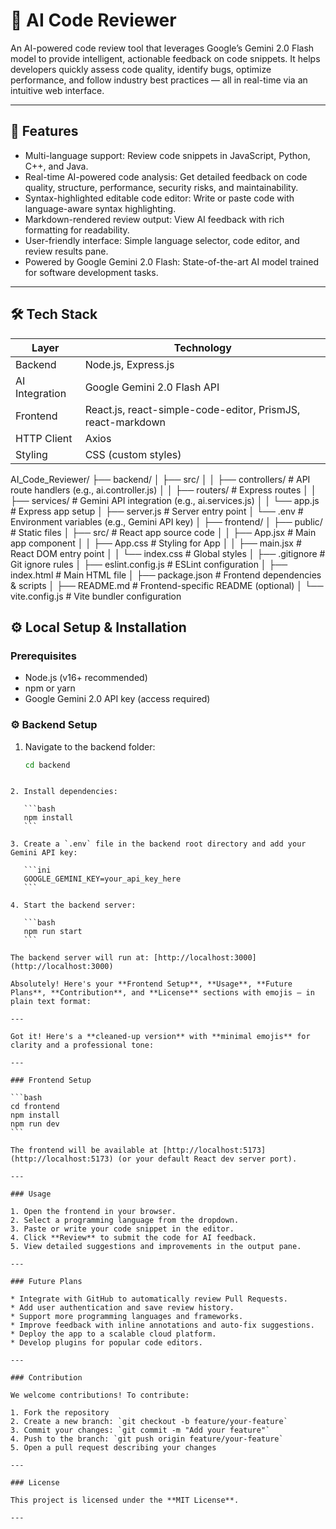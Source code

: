 # 🤖 AI Code Reviewer

An AI-powered code review tool that leverages Google’s Gemini 2.0 Flash model to provide intelligent, actionable feedback on code snippets. It helps developers quickly assess code quality, identify bugs, optimize performance, and follow industry best practices — all in real-time via an intuitive web interface.

---

## 🚀 Features

- Multi-language support: Review code snippets in JavaScript, Python, C++, and Java.  
- Real-time AI-powered code analysis: Get detailed feedback on code quality, structure, performance, security risks, and maintainability.  
- Syntax-highlighted editable code editor: Write or paste code with language-aware syntax highlighting.  
- Markdown-rendered review output: View AI feedback with rich formatting for readability.  
- User-friendly interface: Simple language selector, code editor, and review results pane.  
- Powered by Google Gemini 2.0 Flash: State-of-the-art AI model trained for software development tasks.  

---

## 🛠️ Tech Stack

| Layer           | Technology                                         |
|-----------------|--------------------------------------------------|
| Backend         | Node.js, Express.js                               |
| AI Integration  | Google Gemini 2.0 Flash API                       |
| Frontend        | React.js, react-simple-code-editor, PrismJS, react-markdown |
| HTTP Client     | Axios                                            |
| Styling         | CSS (custom styles)                               |

AI_Code_Reviewer/
├── backend/
│   ├── src/
│   │   ├── controllers/        # API route handlers (e.g., ai.controller.js)
│   │   ├── routers/            # Express routes
│   │   ├── services/           # Gemini API integration (e.g., ai.services.js)
│   │   └── app.js              # Express app setup
│   ├── server.js               # Server entry point
│   └── .env                    # Environment variables (e.g., Gemini API key)
│
├── frontend/
│   ├── public/                 # Static files
│   ├── src/                    # React app source code
│   │   ├── App.jsx             # Main app component
│   │   ├── App.css             # Styling for App
│   │   ├── main.jsx            # React DOM entry point
│   │   └── index.css           # Global styles
│   ├── .gitignore              # Git ignore rules
│   ├── eslint.config.js        # ESLint configuration
│   ├── index.html              # Main HTML file
│   ├── package.json            # Frontend dependencies & scripts
│   ├── README.md               # Frontend-specific README (optional)
│   └── vite.config.js          # Vite bundler configuration

## ⚙️ Local Setup & Installation

### Prerequisites

- Node.js (v16+ recommended)  
- npm or yarn  
- Google Gemini 2.0 API key (access required)  



### ⚙️ Backend Setup

1. Navigate to the backend folder:

   ```bash
   cd backend
````

2. Install dependencies:

   ```bash
   npm install
   ```

3. Create a `.env` file in the backend root directory and add your Gemini API key:

   ```ini
   GOOGLE_GEMINI_KEY=your_api_key_here
   ```

4. Start the backend server:

   ```bash
   npm run start
   ```

The backend server will run at: [http://localhost:3000](http://localhost:3000)

Absolutely! Here's your **Frontend Setup**, **Usage**, **Future Plans**, **Contribution**, and **License** sections with emojis — in plain text format:

---

Got it! Here's a **cleaned-up version** with **minimal emojis** for clarity and a professional tone:

---

### Frontend Setup

```bash
cd frontend
npm install
npm run dev
```

The frontend will be available at [http://localhost:5173](http://localhost:5173) (or your default React dev server port).

---

### Usage

1. Open the frontend in your browser.
2. Select a programming language from the dropdown.
3. Paste or write your code snippet in the editor.
4. Click **Review** to submit the code for AI feedback.
5. View detailed suggestions and improvements in the output pane.

---

### Future Plans

* Integrate with GitHub to automatically review Pull Requests.
* Add user authentication and save review history.
* Support more programming languages and frameworks.
* Improve feedback with inline annotations and auto-fix suggestions.
* Deploy the app to a scalable cloud platform.
* Develop plugins for popular code editors.

---

### Contribution

We welcome contributions! To contribute:

1. Fork the repository
2. Create a new branch: `git checkout -b feature/your-feature`
3. Commit your changes: `git commit -m "Add your feature"`
4. Push to the branch: `git push origin feature/your-feature`
5. Open a pull request describing your changes

---

### License

This project is licensed under the **MIT License**.

---


